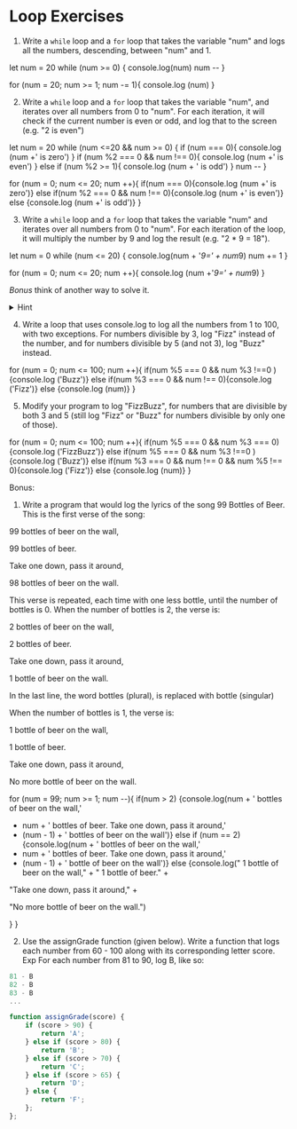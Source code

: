 # Loop Exercises

1. Write a `while` loop and a `for` loop that takes the variable "num" and logs all the numbers, descending, between "num" and 1.

let num = 20
while (num >= 0) {
  console.log(num)
  num --
}

for (num = 20; num >= 1; num -= 1){
  console.log (num)
}

2. Write a `while` loop and a `for` loop that takes the variable "num", and iterates over all numbers from 0 to "num".
For each iteration, it will check if the current number is even or odd, and log that to the screen (e.g. "2 is even")

let num = 20
while (num <=20 && num >= 0) {
if (num === 0){
  console.log (num +' is zero')
  }
  if (num %2 === 0 && num !== 0){
    console.log (num +' is even')
  }
  else if (num %2 >= 1){
    console.log (num + ' is odd')
  }
  num --
}



for (num = 0; num <= 20; num ++){
  if(num === 0){console.log (num +' is zero')}
  else if(num %2 === 0 && num !== 0){console.log (num +' is even')}
  else {console.log (num +' is odd')}
}



3. Write a `while` loop and a `for` loop that takes the variable "num" and iterates over all numbers from 0 to "num".
For each iteration of the loop, it will multiply the number by 9 and log the result (e.g. "2 * 9 = 18").

let num = 0
while (num <= 20) {
  console.log(num + '*9=' + num*9)
  num += 1
}

for (num = 0; num <= 20; num ++){
  console.log (num +'*9=' + num*9)
}


_Bonus_ think of another way to solve it.
  <details>
    <summary>
      Hint
    </summary>
    Find the final number and increment the loop by 9.
  </details>

4. Write a loop that uses console.log to log all the numbers from 1 to 100, with two exceptions. For numbers divisible by 3, log "Fizz" instead of the number, and for numbers divisible by 5 (and not 3), log "Buzz" instead.

for (num = 0; num <= 100; num ++){
  if(num %5 === 0 && num %3 !==0 ){console.log ('Buzz')}
  else if(num %3 === 0 && num !== 0){console.log ('Fizz')}
  else {console.log (num)}
}

5. Modify your program to log "FizzBuzz", for numbers that are divisible by both 3 and 5 (still log "Fizz" or "Buzz" for numbers divisible by only one of those).

for (num = 0; num <= 100; num ++){
  if(num %5 === 0 && num %3 === 0){console.log ('FizzBuzz')}
  else if(num %5 === 0 && num %3 !==0 ){console.log ('Buzz')}
  else if(num %3 === 0 && num !== 0 && num %5 !== 0){console.log ('Fizz')}
  else {console.log (num)}
}


Bonus:

1. Write a program that would log the lyrics of the song 99 Bottles of Beer. This is the first verse of the song:

99 bottles of beer on the wall,

99 bottles of beer.

Take one down, pass it around,

98 bottles of beer on the wall.

This verse is repeated, each time with one less bottle, until the number of bottles is 0. When the number of bottles is 2, the verse is:

2 bottles of beer on the wall,

2 bottles of beer.

Take one down, pass it around,

1 bottle of beer on the wall.

In the last line, the word bottles (plural), is  replaced with bottle (singular)

When the number of bottles is 1, the verse is:

1 bottle of beer on the wall,

1 bottle of beer.

Take one down, pass it around,

No more bottle of beer on the wall.


for (num = 99; num >= 1; num --){
  if(num > 2) {console.log(num + ' bottles of beer on the wall,'
  + num + ' bottles of beer. Take one down, pass it around,'
  + (num - 1) + ' bottles of beer on the wall')}
  else if (num == 2) {console.log(num + ' bottles of beer on the wall,'
  + num + ' bottles of beer. Take one down, pass it around,'
  + (num - 1) + ' bottle of beer on the wall')}
  else {console.log(" 1 bottle of beer on the wall," + " 1 bottle of beer." +

  "Take one down, pass it around," +

  "No more bottle of beer on the wall.")

  }
}


2. Use the assignGrade function (given below). Write a function that logs each number from 60 - 100 along with its corresponding letter score.
Exp For each number from 81 to 90, log B, like so:

```js
81 - B
82 - B
83 - B
...
```

```js
function assignGrade(score) {
    if (score > 90) {
        return 'A';
    } else if (score > 80) {
        return 'B';
    } else if (score > 70) {
        return 'C';
    } else if (score > 65) {
        return 'D';
    } else {
        return 'F';
    };
};
```
